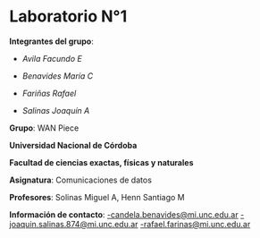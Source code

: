 # Laboratorio N°1

**Integrantes del grupo**:

- _Avila Facundo E_

- _Benavides María C_

- _Fariñas Rafael_

- _Salinas Joaquín A_


**Grupo**: WAN Piece


**Universidad Nacional de Córdoba**

**Facultad de ciencias exactas, físicas y naturales**

**Asignatura**: Comunicaciones de datos

**Profesores**: Solinas Miguel A, Henn Santiago M


**Información de contacto**:
-candela.benavides@mi.unc.edu.ar
-joaquin.salinas.874@mi.unc.edu.ar
-rafael.farinas@mi.unc.edu.ar

